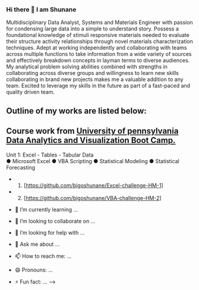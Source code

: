 ### Hi there 👋 I am Shunane

Multidisciplinary Data Analyst, Systems and Materials Engineer with passion for condensing large data into a simple to understand story. Possess a foundational knowledge of stimuli responsive materials needed to evaluate their structure activity relationships through novel materials characterization techniques. Adept at working independently and collaborating with teams across multiple functions to take information from a wide variety of sources and effectively breakdown concepts in layman terms to diverse audiences. My analytical problem solving abilities combined with strengths in collaborating across diverse groups and willingness to learn new skills collaborating in brand new projects makes me a valuable addition to any team. Excited to leverage my skills in the future as part of a fast-paced and quality driven team.


## Outline of my works are listed below:







## Course work from [University of pennsylvania Data Analytics and Visualization Boot Camp.]([https://bootcamp.sas.upenn.edu/data/)

Unit 1: Excel - Tables - Tabular Data
<br>
 ● Microsoft Excel ● VBA Scripting ● Statistical Modeling ● Statistical Forecasting

* 1. [https://github.com/bigoshunane/Excel-challenge-HM-1]
* 2. [https://github.com/bigoshunane/VBA-challenge-HM-2]



- 🌱 I’m currently learning ...

- 👯 I’m looking to collaborate on ...

- 🤔 I’m looking for help with ...

- 💬 Ask me about ...

- 📫 How to reach me: ...

- 😄 Pronouns: ...

- ⚡ Fun fact: ...
-->
